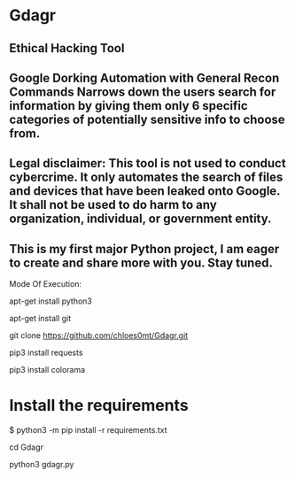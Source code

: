 # Gdagr
Ethical Hacking Tool
---
Google Dorking Automation with General Recon Commands
Narrows down the users search for information by giving them only 6 specific categories of potentially sensitive info to choose from.
---
Legal disclaimer: This tool is not used to conduct cybercrime. It only automates the search of files and devices that have been leaked onto Google. It shall not be used to do harm to any organization, individual, or government entity. 
---
This is my first major Python project, I am eager to create and share more with you. Stay tuned. 
---

Mode Of Execution:

apt-get install python3

apt-get install git

git clone https://github.com/chloes0mt/Gdagr.git

pip3 install requests

pip3 install colorama

# Install the requirements
$ python3 -m pip install -r requirements.txt

cd Gdagr

python3 gdagr.py
